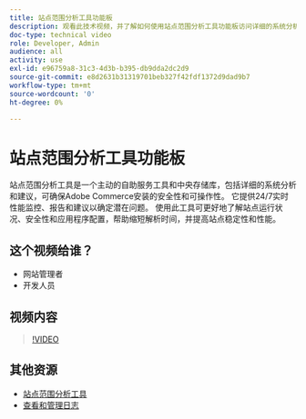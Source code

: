 ```yaml
---
title: 站点范围分析工具功能板
description: 观看此技术视频，并了解如何使用站点范围分析工具功能板访问详细的系统分析和建议，以确保Adobe Commerce安装的安全性和可操作性。
doc-type: technical video
role: Developer, Admin
audience: all
activity: use
exl-id: e96759a8-31c3-4d3b-b395-db9dda2dc2d9
source-git-commit: e8d2631b31319701beb327f42fdf1372d9dad9b7
workflow-type: tm+mt
source-wordcount: '0'
ht-degree: 0%

---
```


# 站点范围分析工具功能板

站点范围分析工具是一个主动的自助服务工具和中央存储库，包括详细的系统分析和建议，可确保Adobe Commerce安装的安全性和可操作性。 它提供24/7实时性能监控、报告和建议以确定潜在问题。 使用此工具可更好地了解站点运行状况、安全性和应用程序配置，帮助缩短解析时间，并提高站点稳定性和性能。

## 这个视频给谁？

- 网站管理者
- 开发人员

## 视频内容

>[!VIDEO](https://video.tv.adobe.com/v/344001?quality=12&learn=on)

## 其他资源

- [站点范围分析工具](https://experienceleague.adobe.com/docs/commerce-operations/tools/site-wide-analysis-tool/intro.html)
- [查看和管理日志](https://experienceleague.adobe.com/docs/commerce-cloud-service/user-guide/develop/test/log-locations.html)
